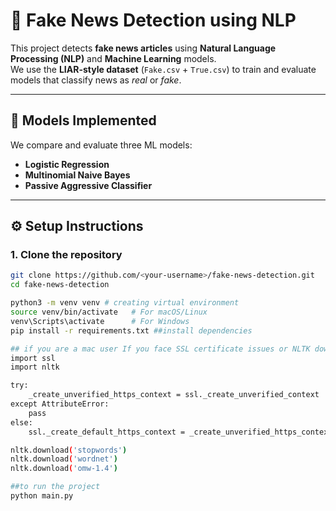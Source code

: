 # 📰 Fake News Detection using NLP

This project detects **fake news articles** using **Natural Language Processing (NLP)** and **Machine Learning** models.  
We use the **LIAR-style dataset** (`Fake.csv` + `True.csv`) to train and evaluate models that classify news as *real* or *fake*.

---

## 🚀 Models Implemented

We compare and evaluate three ML models:

- **Logistic Regression**  
- **Multinomial Naive Bayes**  
- **Passive Aggressive Classifier**

---

## ⚙️ Setup Instructions

### 1. Clone the repository
```bash
git clone https://github.com/<your-username>/fake-news-detection.git
cd fake-news-detection

python3 -m venv venv # creating virtual environment
source venv/bin/activate   # For macOS/Linux
venv\Scripts\activate      # For Windows
pip install -r requirements.txt ##install dependencies

## if you are a mac user If you face SSL certificate issues or NLTK download errors, open a Python shell and run:
import ssl
import nltk

try:
    _create_unverified_https_context = ssl._create_unverified_context
except AttributeError:
    pass
else:
    ssl._create_default_https_context = _create_unverified_https_context

nltk.download('stopwords')
nltk.download('wordnet')
nltk.download('omw-1.4')

##to run the project 
python main.py 
